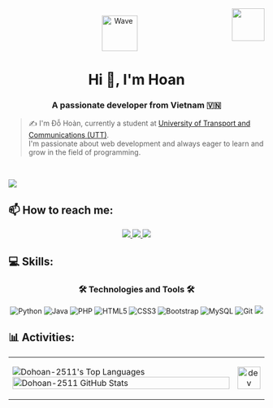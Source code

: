 <!-- <img align="left" width="400" src="https://github.githubassets.com/images/modules/profile/profile-first-repo.svg" /> -->
<img align="right" width="64" src="https://github.com/Dohoan-2511.png" />
<!-- <img align="right" width="64" src="https://img.icons8.com/color/48/vietnam-circular.png" /> -->

<p align="center">
  <img src="https://media4.giphy.com/media/v1.Y2lkPTc5MGI3NjExaTloamF5bHJpcG8yb2tmNHh1aGVleHpwM3djZmw0dXl3cTQ3Y24wciZlcD12MV9pbnRlcm5hbF9naWZfYnlfaWQmY3Q9Zw/sPn5t0dMlAtO/giphy.gif" width="70" alt="Wave" />
</p>

<h1 align="center">
  Hi 👋, I'm Hoan
</h1>

<h3 align="center">
  A passionate developer from Vietnam 🇻🇳
</h3>


> ✍ I'm Đỗ Hoàn, currently a student at [University of Transport and Communications (UTT)](https://utt.edu.vn).  
I'm passionate about web development and always eager to learn and grow in the field of programming.  


<br />

![](https://komarev.com/ghpvc/?username=Dohoan-2511&style=flat-square)


## 📫 How to reach me:

<p align="center">
  <a href="https://www.facebook.com/hoando2511" alt="Facebook">
    <img src="https://img.icons8.com/fluent/48/000000/facebook-new.png" target="_blank" />
  </a> 
  <a href="https://github.com/Dohoan-2511" alt="Github">
    <img src="https://img.icons8.com/fluent/48/000000/github.png"/>
  </a> 
  <a href="mailto:dohoan25112005@gmail.com" alt="Email">
    <img src="https://img.icons8.com/fluent/48/000000/mailing.png"/>
  </a>
</p>

## 💻 Skills:
<h3 align="center">🛠 Technologies and Tools 🛠</h3>

<p align="center">
  <img src="https://img.icons8.com/color/64/000000/python.png" alt="Python" />
  <img src="https://img.icons8.com/color/64/000000/java-coffee-cup-logo--v1.png" alt="Java" />
  <img src="https://img.icons8.com/offices/64/000000/php-logo.png" alt="PHP" />
  <img src="https://img.icons8.com/color/64/000000/html-5--v1.png" alt="HTML5" />
  <img src="https://img.icons8.com/color/64/000000/css3.png" alt="CSS3" />
  <img src="https://img.icons8.com/color/64/000000/bootstrap.png" alt="Bootstrap" />
  <img src="https://img.icons8.com/color/64/000000/mysql-logo.png" alt="MySQL" />
  <img src="https://img.icons8.com/color/64/000000/git.png" alt="Git" />
  <img src="https://img.icons8.com/color/48/000000/visual-studio-code-2019.png"/>
</p>

## 📊 Activities:

<table style="width:100%;">
  <tr>
    <td>
      <img src="https://github-readme-stats.vercel.app/api/top-langs/?username=Dohoan-2511&layout=compact&hide_border=true&langs_count=8&theme=tokyonight" alt="Dohoan-2511's Top Languages"/>
      <img src="https://github-readme-stats.vercel.app/api?username=Dohoan-2511&show_icons=true&hide_title=true&count_private=true&hide=prs&theme=tokyonight" alt="Dohoan-2511 GitHub Stats" width="100%"/>
    </td>
    <td>
      <p align="center"> 
        <img src="https://media3.giphy.com/media/v1.Y2lkPTc5MGI3NjExbnI1dWN3MHE3NXZwcjFpd3h6YWJndmF4ODhlcXhoMGhwdGJvenoxcCZlcD12MV9pbnRlcm5hbF9naWZfYnlfaWQmY3Q9Zw/QDjpIL6oNCVZ4qzGs7/giphy.gif" alt="dev" width="100%"/>
      </p>
    </td>
  </tr>
</table>


